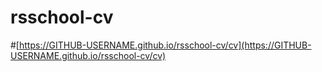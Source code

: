 # rsschool-cv
#[https://GITHUB-USERNAME.github.io/rsschool-cv/cv](https://GITHUB-USERNAME.github.io/rsschool-cv/cv)